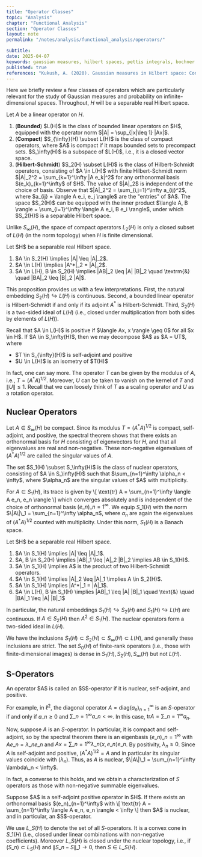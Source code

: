 ```yaml
---
title: "Operator Classes"
topic: "Analysis"
chapter: "Functional Analysis"
section: "Operator Classes"
layout: note
permalink: "/notes/analysis/functional_analysis/operators/"

subtitle: 
date: 2025-04-07
keywords: gaussian measures, hilbert spaces, pettis integrals, bochner integrals
published: true
references: "Kukush, A. (2020). Gaussian measures in Hilbert space: Construction and properties, Chapter 3."
---
```


Here we briefly review a few classes of operators which are particularly relevant for the study of Gaussian measures and probability on infinite-dimensional spaces. Throughout, $H$ will be a separable real Hilbert space.


Let $A$ be a linear operator on $H$.

<ol>
	<li> (<strong>Bounded</strong>) $L(H)$ is the class of bounded linear operators on $H$, equipped with the operator norm $|A| = \sup_{|x|\leq 1} |Ax|$. </li>
	<li> (<strong>Compact</strong>) $S_{\infty}(H) \subset L(H)$ is the class of compact operators, where $A$ is compact if it maps bounded sets to precompact sets. $S_\infty(H)$ is a subspace of $L(H)$, i.e., it is a closed vector space. </li>
	<li> (<strong>Hilbert-Schmidt</strong>) $S_2(H) \subset L(H)$ is the class of Hilbert-Schmidt operators, consisting of $A \in L(H)$ with finite Hilbert-Schmidt norm $|A|_2^2 = \sum_{k=1}^\infty |A e_k|^2$ for any orthonormal basis $(e_k)_{k=1}^\infty$ of $H$. The value of $|A|_2$ is independent of the choice of basis. Observe that $|A|_2^2 = \sum_{i,j=1}^\infty a_{ij}^2$, where $a_{ij} = \langle A e_i, e_j \rangle$ are the "entries" of $A$. The space $S_2(H)$ can be equipped with the inner product $\langle A, B \rangle = \sum_{i=1}^\infty \langle A e_i, B e_i \rangle$, under which $S_2(H)$ is a separable Hilbert space.</li>
</ol>

Unlike $S_\infty(H)$, the space of compact operators $L_2(H)$ is only a closed subset of $L(H)$ (in the norm topology) when $H$ is finite dimensional.


<div class='proposition' name='Properties of Hilbert-Schmidt Operators'>
Let $H$ be a separable real Hilbert space.

<ol>
	<li> $A \in S_2(H) \implies |A| \leq |A|_2$. </li>
	<li> $A \in L(H) \implies |A^*|_2 = |A|_2$. </li>
	<li> $A \in L(H), B \in S_2(H) \implies |AB|_2 \leq |A| |B|_2 \quad \textrm{&} \quad |BA|_2 \leq |B|_2 |A|$. </li>
</ol>
</div>

This proposition provides us with a few interpretations. First, the natural embedding $S_2(H) \hookrightarrow L(H)$ is continuous. Second, a bounded linear operator is Hilbert-Schmidt if and only if its adjoint $A^*$ is Hilbert-Schmidt. Third, $S_2(H)$ is a two-sided ideal of $L(H)$ (i.e., closed under multiplication from both sides by elements of $L(H)$).

<div class='proposition' name='Polar Decomposition'>
Recall that $A \in L(H)$ is positive if $\langle Ax, x \rangle \geq 0$ for all $x \in H$. If $A \in S_\infty(H)$, then we may decompose $A$ as $A = UT$, where
<ul>
	<li> $T \in S_{\infty}(H)$ is self-adjoint and positive</li>
	<li> $U \in L(H)$ is an isometry of $T(H)$ </li>
</ul>
</div>

In fact, one can say more. The operator $T$ can be given by the modulus of $A$, i.e., $T = (A^*A)^{1/2}$. Moreover, $U$ can be taken to vanish on the kernel of $T$ and $\|U\| \leq 1$. Recall that we can loosely think of $T$ as a scaling operator and $U$ as a rotation operator.

## Nuclear Operators

Let $A \in S_\infty(H)$ be compact. Since its modulus $T = (A^* A)^{1/2}$ is compact, self-adjoint, and positive, the spectral theorem shows that there exists an orthonormal basis for $H$ consisting of eigenvectors for $H$, and that all eigenvalues are real and non-negative. These non-negative eigenvalues of $(A^* A)^{1/2}$ are called the singular values of $A$.

<div class='definition' name='Nuclear Operators'>
The set $S_1(H) \subset S_\infty(H)$ is the class of nuclear operators, consisting of $A \in S_\infty(H)$ such that $\sum_{n=1}^\infty \alpha_n < \infty$, where $\alpha_n$ are the singular values of $A$ with multiplicity.
</div>

For $A \in S_1(H)$, its trace is given by
\\[
\text{tr} A = \sum_{n=1}^\infty \langle A e_n, e_n \rangle
\\]
which converges absolutely and is independent of the choice of orthonormal basis $(e\_n)\_{n=1}^\infty$. We equip $S\_1(H)$ with the norm $\|A\|\_1 = \sum_{n=1}^\infty \alpha_n$, where $\alpha_n$ are again the eigenvalues of $(A^* A)^{1/2}$ counted with multiplicity. Under this norm, $S_1(H)$ is a Banach space.

<div class='proposition' name='Properties of Nuclear Operators'>
Let $H$ be a separable real Hilbert space.

<ol>
	<li> $A \in S_1(H) \implies |A| \leq |A|_1$. </li>
	<li> $A, B \in S_2(H) \implies |AB|_1 \leq |A|_2 |B|_2 \implies AB \in S_1(H)$. </li>
	<li> $A \in S_1(H) \implies A$ is the product of two Hilbert-Schmidt operators.</li>
	<li> $A \in S_1(H) \implies |A|_2 \leq |A|_1 \implies A \in S_2(H)$. </li>
	<li> $A \in S_1(H) \implies |A^*|_1 = |A|_1$. </li>
	<li> $A \in L(H), B \in S_1(H) \implies |AB|_1 \leq |A| |B|_1 \quad \text{&} \quad |BA|_1 \leq |A| |B|_1$ </li>
</ol>
</div>

In particular, the natural embeddings $S_1(H) \hookrightarrow S_2(H)$ and $S_1(H) \hookrightarrow L(H)$ are continuous. If $A \in S_2(H)$ then $A^2 \in S_1(H)$. The nuclear operators form a two-sided ideal in $L(H)$.

We have the inclusions $S_1(H) \subset S_2(H) \subset S_\infty(H) \subset L(H)$, and generally these inclusions are strict. The set $S_0(H)$ of finite-rank operators (i.e., those with finite-dimensional images) is dense in $S_1(H), S_2(H), S_\infty(H)$ but not $L(H)$.

## S-Operators

<div class='definition' name='S-Operators'>
An operator $A$ is called an $S$-operator if it is nuclear, self-adjoint, and positive.
</div>

For example, in $\ell^2$, the diagonal operator $A = \text{diag}(a_n)_{n=1}^\infty$ is an $S$-operator if and only if $a\_n \geq 0$ and $\sum\_{n=1}^\infty a\_n < \infty$. In this case, $\text{tr}A = \sum\_{n=1}^\infty a_n$.

Now, suppose $A$ is an $S$-operator. In particular, it is compact and self-adjoint, so by the spectral theorem there is an eigenbasis $(e\_n)\_{n=1}^\infty$ with $A e\_n = \lambda\_n e\_n$ and $A x = \sum\_{n=1}^\infty \lambda\_n \langle x, e\_n \rangle e\_n$. By positivity, $\lambda_n \geq 0$. Since $A$ is self-adjoint and positive, $(A^* A)^{1/2} = A$ and in particular its singular values coincide with $(\lambda_n)$. Thus, as $A$ is nuclear, $\|A\|\_1 = \sum_{n=1}^\infty \lambda\_n < \infty$.

In fact, a converse to this holds, and we obtain a characterization of $S$ operators as those with non-negative summable eigenvalues.
<div class='proposition'>
Suppose $A$ is a self-adjoint positive operator in $H$. If there exists an orthonormal basis $(e_n)_{n=1}^\infty$ with
\[
\text{tr} A = \sum_{n=1}^\infty \langle A e_n, e_n \rangle < \infty
\]
then $A$ is nuclear, and in particular, an $S$-operator.
</div>

We use $L\_S(H)$ to denote the set of all $S$-operators. It is a convex cone in $S\_1(H)$ (i.e., closed under linear combinations with non-negative coefficients). Moreover $L\_S(H)$ is closed under the nuclear topology, i.e., if $(S\_n) \subset L_S(H)$ and $\|S\_n - S\|\_1 \to 0$, then $S \in L\_S(H)$. 